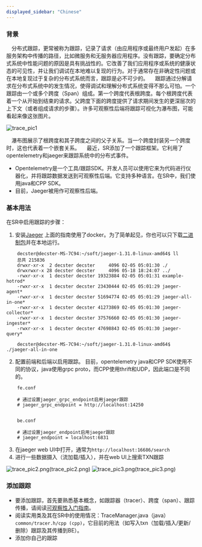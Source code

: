 ```yaml
---
displayed_sidebar: "Chinese"
---
```


### 背景

&emsp;分布式跟踪，更常被称为跟踪，记录了请求（由应用程序或最终用户发起）在多服务架构中传播的路径，比如微服务和无服务器应用程序。没有跟踪，要确定分布式系统中性能问题的原因是具有挑战性的。它改善了我们应用程序或系统的健康状态的可见性，并让我们调试在本地难以复现的行为。对于通常存在非确定性问题或在本地复现过于复杂的分布式系统而言，跟踪是必不可少的。
&emsp;跟踪通过分解请求在分布式系统中的发生情况，使得调试和理解分布式系统变得不那么可怕。一个跟踪由一个或多个跨度（Span）组成。第一个跨度代表根跨度。每个根跨度代表着一个从开始到结束的请求。父跨度下面的跨度提供了请求期间发生的更深层次的上下文（或者组成请求的步骤）。许多可观察性后端将跟踪可视化为瀑布图，可能看起来像这张图片。

![trace_pic1](../../assets/trace_pic1.png)

&emsp;瀑布图展示了根跨度和其子跨度之间的父子关系。当一个跨度封装另一个跨度时，这也代表着一个嵌套关系。
&emsp;最近，SR添加了一个跟踪框架。它利用了opentelemetry和jaeger来跟踪系统中的分布式事件。

*   Opentelemetry是一个工具/跟踪SDK。开发人员可以使用它来为代码进行仪器化，并将跟踪数据发送到可观察性后端。它支持多种语言。在SR中，我们使用java和CPP SDK。
*   目前，Jaeger被用作可观察性后端。

### 基本用法

在SR中启用跟踪的步骤：

1.  安装[Jaeger](https://www.jaegertracing.io/docs/1.31/getting-started)
    上面的指南使用了docker。为了简单起见，你也可以只下载[二进制包](https://github.com/jaegertracing/jaeger/releases)并在本地运行。

```
    decster@decster-MS-7C94:~/soft/jaeger-1.31.0-linux-amd64$ ll
    总共 215836
    drwxr-xr-x  2 decster decster     4096 02-05 05:01:30 ./
    drwxrwxr-x 28 decster decster     4096 05-18 18:24:07 ../
    -rwxr-xr-x  1 decster decster 19323884 02-05 05:01:31 example-hotrod*
    -rwxr-xr-x  1 decster decster 23430444 02-05 05:01:29 jaeger-agent*
    -rwxr-xr-x  1 decster decster 51694774 02-05 05:01:29 jaeger-all-in-one*
    -rwxr-xr-x  1 decster decster 41273869 02-05 05:01:30 jaeger-collector*
    -rwxr-xr-x  1 decster decster 37576660 02-05 05:01:30 jaeger-ingester*
    -rwxr-xr-x  1 decster decster 47698843 02-05 05:01:30 jaeger-query*

    decster@decster-MS-7C94:~/soft/jaeger-1.31.0-linux-amd64$ ./jaeger-all-in-one 
```

2.  配置前端和后端以启用跟踪。
    目前，opentelemetry java和CPP SDK使用不同的协议，java使用grpc proto，而CPP使用thrift和UDP，因此端口是不同的。

```
    fe.conf

    # 通过设置jaeger_grpc_endpoint启用jaeger跟踪
    # jaeger_grpc_endpoint = http://localhost:14250


    be.conf

    # 通过设置jaeger_endpoint启用jaeger跟踪
    # jaeger_endpoint = localhost:6831
```

3.  在jaeger web UI中打开，通常为`http://localhost:16686/search`
4.  进行一些数据摄入（流加载/插入），并在web UI上搜索TXN跟踪

![trace_pic2.png](../../assets/trace_pic2.png)(trace_pic2.png) 
![trace_pic3.png](../../assets/trace_pic3.png)(trace_pic3.png) 

### 添加跟踪

*   要添加跟踪，首先要熟悉基本概念，如跟踪器（tracer）、跨度（span）、跟踪传播，请阅读[可观察性入门指南](https://opentelemetry.io/docs/concepts/observability-primer)。
*   阅读实用类及其在SR中的使用情况：TraceManager.java（java）`common/tracer.h/cpp (cpp)`，它目前的用法（如写入txn（加载/插入/更新/删除）跟踪及其传播到BE）。
*   添加你自己的跟踪
